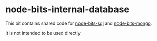 # node-bits-internal-database
This bit contains shared code for [node-bits-sql](https://github.com/jgretz/node-bits-sql) and [node-bits-mongo](https://github.com/jgretz/node-bits-mongo).

It is not intended to be used directly
